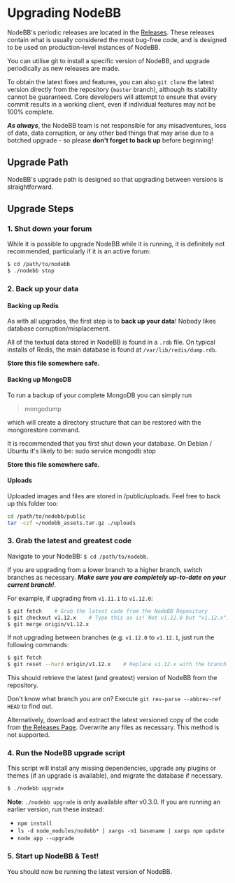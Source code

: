 Upgrading NodeBB
================

NodeBB's periodic releases are located in the
[Releases](https://github.com/NodeBB/NodeBB/releases). These releases
contain what is usually considered the most bug-free code, and is
designed to be used on production-level instances of NodeBB.

You can utilise git to install a specific version of NodeBB, and upgrade
periodically as new releases are made.

To obtain the latest fixes and features, you can also `git clone` the
latest version directly from the repository (`master` branch), although
its stability cannot be guaranteed. Core developers will attempt to
ensure that every commit results in a working client, even if individual
features may not be 100% complete.

***As always***, the NodeBB team is not responsible for any
misadventures, loss of data, data corruption, or any other bad things
that may arise due to a botched upgrade - so please **don't forget to
back up** before beginning!

## Upgrade Path

NodeBB's upgrade path is designed so that upgrading between versions is
straightforward. 

## Upgrade Steps

### 1. Shut down your forum

While it is possible to upgrade NodeBB while it is running, it is
definitely not recommended, particularly if it is an active forum:

``` bash
$ cd /path/to/nodebb
$ ./nodebb stop
```

### 2. Back up your data

#### Backing up Redis

As with all upgrades, the first step is to **back up your data**! Nobody
likes database corruption/misplacement.

All of the textual data stored in NodeBB is found in a `.rdb` file. On
typical installs of Redis, the main database is found at
`/var/lib/redis/dump.rdb`.

**Store this file somewhere safe.**

#### Backing up MongoDB

To run a backup of your complete MongoDB you can simply run

> mongodump

which will create a directory structure that can be restored with the
mongorestore command.

It is recommended that you first shut down your database. On Debian /
Ubuntu it's likely to be: sudo service mongodb stop

**Store this file somewhere safe.**

#### Uploads

Uploaded images and files are stored in /public/uploads. Feel free to
back up this folder too:

``` bash
cd /path/to/nodebb/public
tar -czf ~/nodebb_assets.tar.gz ./uploads
```

### 3. Grab the latest and greatest code

Navigate to your NodeBB: `$ cd /path/to/nodebb`.

If you are upgrading from a lower branch to a higher branch, switch
branches as necessary. ***Make sure you are completely up-to-date on
your current branch!***.

For example, if upgrading from `v1.11.1` to `v1.12.0`:

``` bash
$ git fetch    # Grab the latest code from the NodeBB Repository
$ git checkout v1.12.x    # Type this as-is! Not v1.12.0 but "v1.12.x"!
$ git merge origin/v1.12.x
```

If not upgrading between branches (e.g. `v1.12.0` to `v1.12.1`, just run
the following commands:

``` bash
$ git fetch
$ git reset --hard origin/v1.12.x    # Replace v1.12.x with the branch name!
```

This should retrieve the latest (and greatest) version of NodeBB from
the repository.

Don't know what branch you are on? Execute
`git rev-parse --abbrev-ref HEAD` to find out.

Alternatively, download and extract the latest versioned copy of the
code from [the Releases
Page](https://github.com/NodeBB/NodeBB/releases). Overwrite any files as
necessary. This method is not supported.

### 4. Run the NodeBB upgrade script

This script will install any missing dependencies, upgrade any plugins
or themes (if an upgrade is available), and migrate the database if
necessary.

``` bash
$ ./nodebb upgrade
```

**Note**: `./nodebb upgrade` is only available after v0.3.0. If you are
running an earlier version, run these instead:

-   `npm install`
-   `ls -d node_modules/nodebb* | xargs -n1 basename | xargs npm update`
-   `node app --upgrade`

### 5. Start up NodeBB & Test!

You should now be running the latest version of NodeBB.
